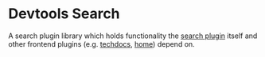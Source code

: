 # Devtools Search

A search plugin library which holds functionality the [search plugin](/plugins/search/README.md) itself and other frontend plugins (e.g. [techdocs](/plugins/techdocs/README.md), [home](/plugins/home/README.md)) depend on.
